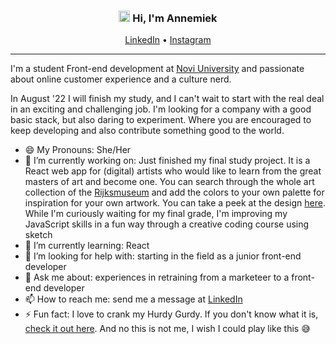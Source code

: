 <div align="center">
    <h3><img width="18px" src="https://media.giphy.com/media/5Lmn42BCOy99RaGRP7/giphy.gif"> Hi, I'm Annemiek</h3>
    <a href="https://www.linkedin.com/in/annemieknieboer/">LinkedIn</a>  •
    <a href="https://instagram.com/crea_diction">Instagram</a>
</div>


---

I'm a student Front-end development at [Novi University](https://www.novi.nl/) and passionate about online customer experience and a culture nerd. 

In August '22 I will finish my study, and I can't wait to start with the real deal in an exciting and challenging job. I'm looking for a company with a good basic stack, but also daring to experiment. Where you are encouraged to keep developing and also contribute something good to the world.

- 😄 My Pronouns: She/Her
- 🔭 I’m currently working on: Just finished my final study project. It is a React web app for (digital) artists who would like to learn from the great masters of art and become one. You can search through the whole art collection of the [Rijksmuseum](https://data.rijksmuseum.nl/object-metadata/api/) and add the colors to your own palette for inspiration for your own artwork. You can take a peek at the design [here](https://www.figma.com/file/aNHmSliJO7ZSncvnwmQFqM/Color-Palette---React-App). While I'm curiously waiting for my final grade, I'm improving my JavaScript skills in a fun way through a creative coding course using sketch
- 🌱 I’m currently learning: React
- 🤔 I’m looking for help with: starting in the field as a junior front-end developer
- 💬 Ask me about: experiences in retraining from a marketeer to a front-end developer
- 📫 How to reach me: send me a message at [LinkedIn](https://www.linkedin.com/in/annemieknieboer/)
- ⚡ Fun fact: I love to crank my Hurdy Gurdy. If you don't know what it is, [check it out here](https://www.youtube.com/watch?v=MEc7fT1TDbU). And no this is not me, I wish I could play like this 😅
